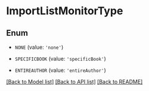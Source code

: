 # ImportListMonitorType


## Enum

* `NONE` (value: `'none'`)

* `SPECIFICBOOK` (value: `'specificBook'`)

* `ENTIREAUTHOR` (value: `'entireAuthor'`)

[[Back to Model list]](../README.md#documentation-for-models) [[Back to API list]](../README.md#documentation-for-api-endpoints) [[Back to README]](../README.md)


